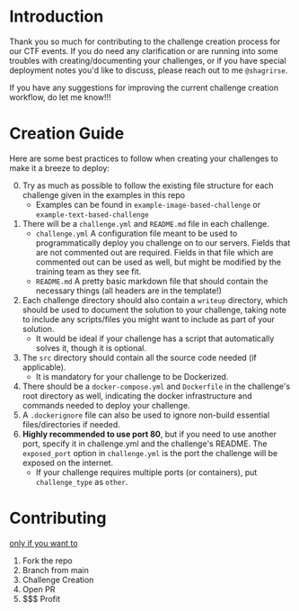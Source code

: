 # Introduction

Thank you so much for contributing to the challenge creation process for our CTF events. If you do need any clarification or are running into some troubles with creating/documenting your challenges, or if you have special deployment notes you'd like to discuss, please reach out to me `@shagrirse`.

If you have any suggestions for improving the current challenge creation workflow, do let me know!!!

# Creation Guide
Here are some best practices to follow when creating your challenges to make it a breeze to deploy:

0. Try as much as possible to follow the existing file structure for each challenge given in the examples in this repo
    - Examples can be found in `example-image-based-challenge` or `example-text-based-challenge` 
1. There will be a `challenge.yml` and `README.md` file in each challenge.
    - `challenge.yml` A configuration file meant to be used to programmatically deploy you challenge on to our servers. Fields that are not commented out are required. Fields in that file which are commented out can be used as well, but might be modified by the training team as they see fit.
    - `README.md` A pretty basic markdown file that should contain the necessary things (all headers are in the template!)
2. Each challenge directory should also contain a `writeup` directory, which should be used to document the solution to your challenge, taking note to include any scripts/files you might want to include as part of your solution.
    - It would be ideal if your challenge has a script that automatically solves it, though it is optional.
3. The `src` directory should contain all the source code needed (if applicable).
    - It is mandatory for your challenge to be Dockerized.
4. There should be a `docker-compose.yml` and `Dockerfile` in the challenge's root directory as well, indicating the docker infrastructure and commands needed to deploy your challenge.
5. A `.dockerignore` file can also be used to ignore non-build essential files/directories if needed.
6. **Highly recommended to use port 80**, but if you need to use another port, specify it in challenge.yml and the challenge's README. The `exposed_port` option in `challenge.yml` is the port the challenge will be exposed on the internet.
    - If your challenge requires multiple ports (or containers), put `challenge_type` as `other`.

# Contributing
[only if you want to](https://www.conventionalcommits.org/en/v1.0.0/)
1. Fork the repo
2. Branch from main
3. Challenge Creation
4. Open PR
5. $$$ Profit